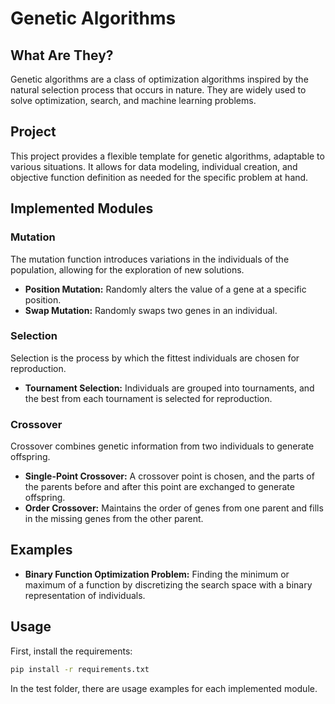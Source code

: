 # Genetic Algorithms

## What Are They?

Genetic algorithms are a class of optimization algorithms inspired by the natural selection process that occurs in nature. They are widely used to solve optimization, search, and machine learning problems.

## Project

This project provides a flexible template for genetic algorithms, adaptable to various situations. It allows for data modeling, individual creation, and objective function definition as needed for the specific problem at hand.

## Implemented Modules

### Mutation

The mutation function introduces variations in the individuals of the population, allowing for the exploration of new solutions.

- **Position Mutation:** Randomly alters the value of a gene at a specific position.
- **Swap Mutation:** Randomly swaps two genes in an individual.

### Selection

Selection is the process by which the fittest individuals are chosen for reproduction.

- **Tournament Selection:** Individuals are grouped into tournaments, and the best from each tournament is selected for reproduction.

### Crossover

Crossover combines genetic information from two individuals to generate offspring.

- **Single-Point Crossover:** A crossover point is chosen, and the parts of the parents before and after this point are exchanged to generate offspring.
- **Order Crossover:** Maintains the order of genes from one parent and fills in the missing genes from the other parent.

## Examples

- **Binary Function Optimization Problem:** Finding the minimum or maximum of a function by discretizing the search space with a binary representation of individuals.

## Usage

First, install the requirements:

```bash
pip install -r requirements.txt
```

In the test folder, there are usage examples for each implemented module.